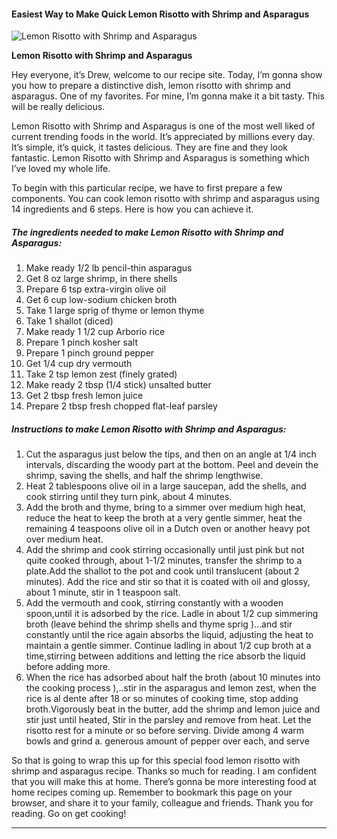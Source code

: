            

#### Easiest Way to Make Quick Lemon Risotto with Shrimp and Asparagus

![Lemon Risotto with Shrimp and Asparagus](https://img-global.cpcdn.com/recipes/22937337/751x532cq70/lemon-risotto-with-shrimp-and-asparagus-recipe-main-photo.jpg)

**Lemon Risotto with Shrimp and Asparagus**

Hey everyone, it’s Drew, welcome to our recipe site. Today, I’m gonna show you how to prepare a distinctive dish, lemon risotto with shrimp and asparagus. One of my favorites. For mine, I’m gonna make it a bit tasty. This will be really delicious.

Lemon Risotto with Shrimp and Asparagus is one of the most well liked of current trending foods in the world. It’s appreciated by millions every day. It’s simple, it’s quick, it tastes delicious. They are fine and they look fantastic. Lemon Risotto with Shrimp and Asparagus is something which I’ve loved my whole life.

To begin with this particular recipe, we have to first prepare a few components. You can cook lemon risotto with shrimp and asparagus using 14 ingredients and 6 steps. Here is how you can achieve it.

##### The ingredients needed to make Lemon Risotto with Shrimp and Asparagus:

1.  Make ready 1/2 lb pencil-thin asparagus
2.  Get 8 oz large shrimp, in there shells
3.  Prepare 6 tsp extra-virgin olive oil
4.  Get 6 cup low-sodium chicken broth
5.  Take 1 large sprig of thyme or lemon thyme
6.  Take 1 shallot (diced)
7.  Make ready 1 1/2 cup Arborio rice
8.  Prepare 1 pinch kosher salt
9.  Prepare 1 pinch ground pepper
10.  Get 1/4 cup dry vermouth
11.  Take 2 tsp lemon zest (finely grated)
12.  Make ready 2 tbsp (1/4 stick) unsalted butter
13.  Get 2 tbsp fresh lemon juice
14.  Prepare 2 tbsp fresh chopped flat-leaf parsley

##### Instructions to make Lemon Risotto with Shrimp and Asparagus:

1.  Cut the asparagus just below the tips, and then on an angle at 1/4 inch intervals, discarding the woody part at the bottom. Peel and devein the shrimp, saving the shells, and half the shrimp lengthwise.
2.  Heat 2 tablespoons olive oil in a large saucepan, add the shells, and cook stirring until they turn pink, about 4 minutes.
3.  Add the broth and thyme, bring to a simmer over medium high heat, reduce the heat to keep the broth at a very gentle simmer, heat the remaining 4 teaspoons olive oil in a Dutch oven or another heavy pot over medium heat.
4.  Add the shrimp and cook stirring occasionally until just pink but not quite cooked through, about 1-1/2 minutes, transfer the shrimp to a plate.Add the shallot to the pot and cook until translucent (about 2 minutes). Add the rice and stir so that it is coated with oil and glossy, about 1 minute, stir in 1 teaspoon salt.
5.  Add the vermouth and cook, stirring constantly with a wooden spoon,until it is adsorbed by the rice. Ladle in about 1/2 cup simmering broth (leave behind the shrimp shells and thyme sprig )…and stir constantly until the rice again absorbs the liquid, adjusting the heat to maintain a gentle simmer. Continue ladling in about 1/2 cup broth at a time,stirring between additions and letting the rice absorb the liquid before adding more.
6.  When the rice has adsorbed about half the broth (about 10 minutes into the cooking process ),..stir in the asparagus and lemon zest, when the rice is al dente after 18 or so minutes of cooking time, stop adding broth.Vigorously beat in the butter, add the shrimp and lemon juice and stir just until heated, Stir in the parsley and remove from heat. Let the risotto rest for a minute or so before serving. Divide among 4 warm bowls and grind a. generous amount of pepper over each, and serve

So that is going to wrap this up for this special food lemon risotto with shrimp and asparagus recipe. Thanks so much for reading. I am confident that you will make this at home. There’s gonna be more interesting food at home recipes coming up. Remember to bookmark this page on your browser, and share it to your family, colleague and friends. Thank you for reading. Go on get cooking!

* * *